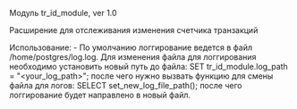 Модуль tr_id_module, ver 1.0

Расширение для отслеживания изменения счетчика транзакций

Использование:
	- По умолчанию логгирование ведется в файл
	/home/postgres/log.log. Для изменения файла
	для логгирования необходимо установить
	новый путь до файла:
		SET tr_id_module.log_path = "<your_log_path>";
	после чего нужно вызвать функцию для смены 
	файла для логов:
		SELECT set_new_log_file_path();
	после чего логгирование будет направлено в 
	новый файл.
